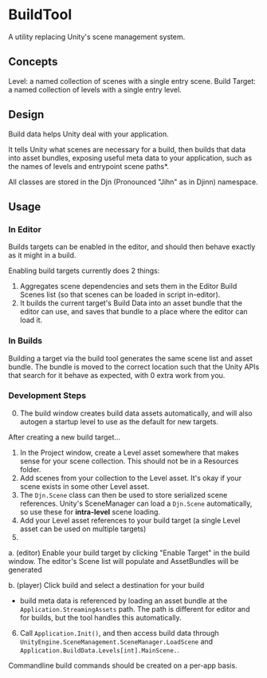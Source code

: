 # BuildTool
A utility replacing Unity's scene management system.

## Concepts
Level: a named collection of scenes with a single entry scene.
Build Target: a named collection of levels with a single entry level.

## Design
Build data helps Unity deal with your application.

It tells Unity what scenes are necessary for a build, then builds that data into asset bundles, exposing useful meta data to your application, such as the names of levels and entrypoint scene paths*.

All classes are stored in the Djn (Pronounced "Jihn" as in Djinn) namespace.

## Usage

### In Editor

Builds targets can be enabled in the editor, and should then behave exactly as it might in a build.

Enabling build targets currently does 2 things:
1. Aggregates scene dependencies and sets them in the Editor Build Scenes list (so that scenes can be loaded in script in-editor).
2. It builds the current target's Build Data into an asset bundle that the editor can use, and saves that bundle to a place where the editor can load it.

### In Builds

Building a target via the build tool generates the same scene list and asset bundle. The bundle is moved to the correct location such that the Unity APIs that search for it behave as expected, with 0 extra work from you.

### Development Steps
0. The build window creates build data assets automatically, and will also autogen a startup level to use as the default for new targets.

After creating a new build target...
1. In the Project window, create a Level asset somewhere that makes sense for your scene collection. This should not be in a Resources folder.
2. Add scenes from your collection to the Level asset. It's okay if your scene exists in some other Level asset.
3. The `Djn.Scene` class can then be used to store serialized scene references. Unity's SceneManager can load a `Djn.Scene` automatically, so use these for **intra-level** scene loading.
4. Add your Level asset references to your build target (a single Level asset can be used on multiple targets)
5.
  a. (editor) Enable your build target by clicking "Enable Target" in the build window. The editor's Scene list will populate and AssetBundles will be generated
  
  b. (player) Click build and select a destination for your build
  * build meta data is referenced by loading an asset bundle at the `Application.StreamingAssets` path. The path is different for editor and for builds, but the tool handles this automatically.
6. Call `Application.Init()`, and then access build data through `UnityEngine.SceneManagement.SceneManager.LoadScene` and `Application.BuildData.Levels[int].MainScene.`.

Commandline build commands should be created on a per-app basis.
